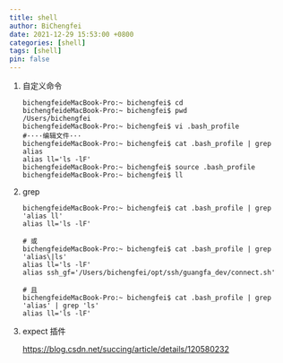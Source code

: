 ```yaml
---
title: shell
author: BiChengfei
date: 2021-12-29 15:53:00 +0800
categories: [shell]
tags: [shell]
pin: false
---
```


1. 自定义命令
   
   ```shell
   bichengfeideMacBook-Pro:~ bichengfei$ cd
   bichengfeideMacBook-Pro:~ bichengfei$ pwd
   /Users/bichengfei
   bichengfeideMacBook-Pro:~ bichengfei$ vi .bash_profile
   #····编辑文件···
   bichengfeideMacBook-Pro:~ bichengfei$ cat .bash_profile | grep alias
   alias ll='ls -lF'
   bichengfeideMacBook-Pro:~ bichengfei$ source .bash_profile
   bichengfeideMacBook-Pro:~ bichengfei$ ll
   ```
   
2. grep
   
   ```shell
   bichengfeideMacBook-Pro:~ bichengfei$ cat .bash_profile | grep 'alias ll'
   alias ll='ls -lF'
   
   # 或
   bichengfeideMacBook-Pro:~ bichengfei$ cat .bash_profile | grep 'alias\|ls'
   alias ll='ls -lF'
   alias ssh_gf='/Users/bichengfei/opt/ssh/guangfa_dev/connect.sh'
   
   # 且
   bichengfeideMacBook-Pro:~ bichengfei$ cat .bash_profile | grep 'alias' | grep 'ls'
   alias ll='ls -lF'
   ```
   
3. expect 插件
   
   https://blog.csdn.net/succing/article/details/120580232
